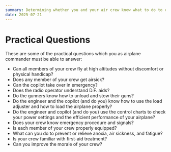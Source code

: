 ```yaml
---
summary: Determining whether you and your air crew know what to do to efficiently run the airplane.
date: 2025-07-21
---
```


# Practical Questions

These are some of the practical questions which you as airplane commander must be able to answer:

- Can all members of your crew fly at high altitudes without discomfort or physical handicap?
- Does any member of your crew get airsick?
- Can the copilot take over in emergency?
- Does the radio operator understand D.F. aids?
- Do the gunners know how to unload and stow their guns?
- Do the engineer and the copilot (and do you) know how to use the load adjuster and how to load the airplane properly?
- Do the engineer and copilot (and do you) use the control charts to check your power settings and the efficient performance of your airplane?
- Does your crew know emergency procedure and signals?
- Is each member of your crew properly equipped?
- What can you do to prevent or relieve anoxia, air sickness, and fatigue?
- Is your crew familiar with first-aid treatment?
- Can you improve the morale of your crew?